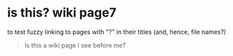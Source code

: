 # is this? wiki page7
to test fuzzy linking to pages with "?" in their titles (and, hence, file names?)

> Is this a wiki page I see before me?



